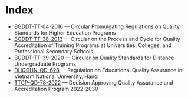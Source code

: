 # Index

- [BGDDT-TT-04-2016](BGDDT-TT-04-2016%20Circular%20Promulgating%20Regulations%20on%20Quality%20Standards%20for%20Higher%20Education%20Programs.md) — Circular Promulgating Regulations on Quality Standards for Higher Education Programs
- [BGDDT-TT-38-2013](BGDDT-TT-38-2013%20Circular%20on%20the%20Process%20and%20Cycle%20for%20Quality%20Accreditation%20of%20Training%20Programs%20at%20Universities%2C%20Colleges%2C%20and%20Professional%20Secondary%20Schools.md) — Circular on the Process and Cycle for Quality Accreditation of Training Programs at Universities, Colleges, and Professional Secondary Schools
- [BGDDT-TT-39-2020](BGDDT-TT-39-2020%20Circular%20on%20Quality%20Standards%20for%20Distance%20Undergraduate%20Programs.md) — Circular on Quality Standards for Distance Undergraduate Programs
- [DHQGHN-QD-628](DHQGHN-QD-628%20Regulation%20on%20Educational%20Quality%20Assurance%20in%20Vietnam%20National%20University%2C%20Hanoi.md) — Regulation on Educational Quality Assurance in Vietnam National University, Hanoi
- [TTCP-QD-78-2022](TTCP-QD-78-2022%20Decision%20Approving%20Quality%20Assurance%20and%20Accreditation%20Program%202022-2030.md) — Decision Approving Quality Assurance and Accreditation Program 2022-2030
